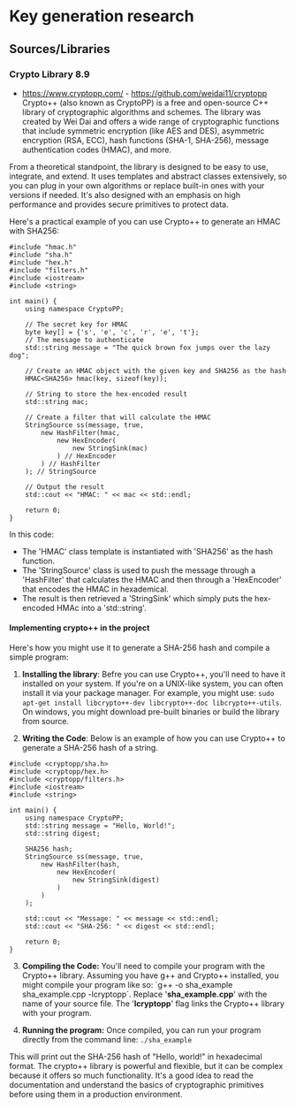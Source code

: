 # Key generation research
## Sources/Libraries
### Crypto Library 8.9
-   https://www.cryptopp.com/ - https://github.com/weidai11/cryptopp
Crypto++ (also known as CryptoPP) is a free and open-source C++ library of cryptographic algorithms and schemes. The library was created by Wei Dai and offers a 
wide range of cryptographic functions that include symmetric encryption (like AES and DES), asymmetric encryption (RSA, ECC), hash functions (SHA-1, SHA-256), message
authentication codes (HMAC), and more.

From a theoretical standpoint, the library is designed to be easy to use, integrate, and extend. It uses templates and abstract classes extensively, so you can plug in
your own algorithms or replace built-in ones with your versions if needed. It's also designed with an emphasis on high performance and provides secure primitives 
to protect data.

Here's a practical example of you can use Crypto++ to generate an HMAC with SHA256:

```
#include "hmac.h"
#include "sha.h"
#include "hex.h"
#include "filters.h"
#include <iostream>
#include <string>

int main() {
    using namespace CryptoPP;

    // The secret key for HMAC
    byte key[] = {'s', 'e', 'c', 'r', 'e', 't'};
    // The message to authenticate
    std::string message = "The quick brown fox jumps over the lazy dog";

    // Create an HMAC object with the given key and SHA256 as the hash
    HMAC<SHA256> hmac(key, sizeof(key));

    // String to store the hex-encoded result
    std::string mac;

    // Create a filter that will calculate the HMAC
    StringSource ss(message, true, 
        new HashFilter(hmac,
            new HexEncoder(
                new StringSink(mac)
            ) // HexEncoder
        ) // HashFilter
    ); // StringSource

    // Output the result
    std::cout << "HMAC: " << mac << std::endl;

    return 0;
}
```


In this code:
-   The 'HMAC' class template is instantiated with 'SHA256' as the hash function.
-   The 'StringSource' class is used to push the message through a 'HashFilter' that calculates the HMAC and then through a 'HexEncoder' that encodes the HMAC in hexademical.
-   The result is then retrieved a 'StringSink' which simply puts the hex-encoded HMAc into a 'std::string'.

#### Implementing crypto++ in the project
Here's how you might use it to generate a SHA-256 hash and compile a simple program:

1.  **Installing the library**: Befre you can use Crypto++, you'll need to have it installed on your system. If you're on a UNIX-like system, you can often
install it via your package manager. For example, you might use: `sudo apt-get install libcrypto++-dev libcrypto++-doc libcrypto++-utils`. On windows, you
might download pre-built binaries or build the library from source.

2. **Writing the Code**: Below is an example of how you can use Crypto++ to generate a SHA-256 hash of a string.
```
#include <cryptopp/sha.h>
#include <cryptopp/hex.h>
#include <cryptopp/filters.h>
#include <iostream>
#include <string>

int main() {
    using namespace CryptoPP;
    std::string message = "Hello, World!";
    std::string digest;

    SHA256 hash;
    StringSource ss(message, true, 
        new HashFilter(hash,
            new HexEncoder(
                new StringSink(digest)
            )
        )
    );

    std::cout << "Message: " << message << std::endl;
    std::cout << "SHA-256: " << digest << std::endl;

    return 0;
}
```

3. **Compiling the Code:** You'll need to compile your program with the Crypto++ library. Assuming you have g++ and Crypto++ installed, you might compile your 
program like so: ´g++ -o sha_example sha_example.cpp -lcryptopp´. Replace '**sha_example.cpp**' with the name of your source file. The '**lcryptopp**' flag links 
the Crypto++ library with your program.

4. **Running the program:** Once compiled, you can run your program directly from the command line: `./sha_example`

This will print out the SHA-256 hash of "Hello, world!" in hexadecimal format. The crypto++ library is powerful and flexible, but it can be complex because it offers so much functionality. It's
a good idea to read the documentation and understand the basics of cryptographic primitives before using them in a production environment.
